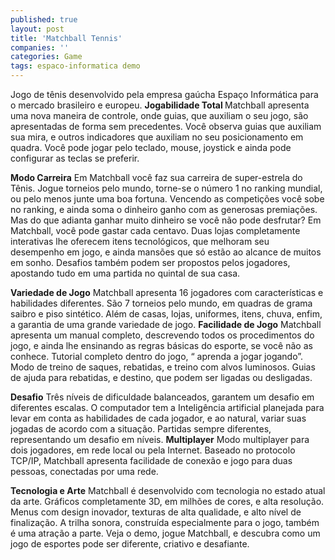 ```yaml
---
published: true
layout: post
title: 'Matchball Tennis'
companies: ''
categories: Game
tags: espaco-informatica demo
---
```

Jogo de tênis desenvolvido pela empresa gaúcha Espaço Informática para o mercado brasileiro e europeu.
<span style="font-weight: bold;">Jogabilidade Total
</span>Matchball apresenta uma nova maneira de controle, onde guias, que auxiliam o seu jogo, são apresentadas de forma sem precedentes. Você observa guias que auxiliam sua mira, e outros indicadores que auxiliam no seu posicionamento em quadra. Você pode jogar pelo teclado, mouse, joystick e ainda pode configurar as teclas se preferir.








<span style="font-weight: bold;">Modo Carreira</span>
Em Matchball você faz sua carreira de super-estrela do Tênis. Jogue torneios pelo mundo, torne-se o número 1 no ranking mundial, ou pelo menos junte uma boa fortuna. Vencendo as competições você sobe no ranking, e ainda soma o dinheiro ganho com as generosas premiações. Mas do que adianta ganhar muito dinheiro se você não pode desfrutar? Em Matchball, você pode gastar cada centavo. Duas lojas completamente interativas lhe oferecem itens tecnológicos, que melhoram seu desempenho em jogo, e ainda mansões que só estão ao alcance de muitos em sonho. Desafios também podem ser propostos pelos jogadores, apostando tudo em uma partida no quintal de sua casa.








<span style="font-weight: bold;">Variedade de Jogo</span>
Matchball apresenta 16 jogadores com características e habilidades diferentes. São 7 torneios pelo mundo, em quadras de grama saibro e piso sintético. Além de casas, lojas, uniformes, itens, chuva, enfim, a garantia de uma grande variedade de jogo.
<span style="font-weight: bold;">Facilidade de Jogo</span>
Matchball apresenta um manual completo, descrevendo todos os procedimentos do jogo, e ainda lhe ensinando as regras básicas do esporte, se você não as conhece. Tutorial completo dentro do jogo, “ aprenda a jogar jogando”. Modo de treino de saques, rebatidas, e treino com alvos luminosos. Guias de ajuda para rebatidas, e destino, que podem ser ligadas ou desligadas.



<span style="font-weight: bold;">Desafio</span>
Três níveis de dificuldade balanceados, garantem um desafio em diferentes escalas. O computador tem a Inteligência artificial planejada para levar em conta as habilidades de cada jogador, e ao natural, variar suas jogadas de acordo com a situação. Partidas sempre diferentes, representando um desafio em níveis.
<span style="font-weight: bold;">
Multiplayer</span>
Modo multiplayer para dois jogadores, em rede local ou pela Internet. Baseado no protocolo TCP/IP, Matchball apresenta facilidade de conexão e jogo para duas pessoas, conectadas por uma rede.

<span style="font-weight: bold;">Tecnologia e Arte</span>
Matchball é desenvolvido com tecnologia no estado atual da arte. Gráficos completamente 3D, em milhões de cores, e alta resolução. Menus com design inovador, texturas de alta qualidade, e alto nível de finalização. A trilha sonora, construída especialmente para o jogo, também é uma atração a parte. Veja o demo, jogue Matchball, e descubra como um jogo de esportes pode ser diferente, criativo e desafiante.







